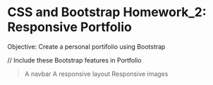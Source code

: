 # CSS and Bootstrap Homework_2: Responsive Portfolio

Objective: Create a personal portifolio using Bootstrap

// Include these Bootstrap features in Portfolio
> A navbar
> A responsive layout
> Responsive images

